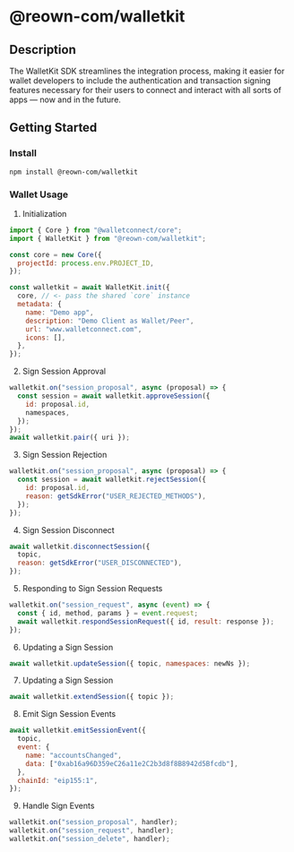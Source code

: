 # @reown-com/walletkit

## Description

The WalletKit SDK streamlines the integration process, making it easier for wallet developers to include the authentication and transaction signing features necessary for their users to connect and interact with all sorts of apps — now and in the future.

## Getting Started

### Install

```
npm install @reown-com/walletkit
```

### Wallet Usage

1. Initialization

```javascript
import { Core } from "@walletconnect/core";
import { WalletKit } from "@reown-com/walletkit";

const core = new Core({
  projectId: process.env.PROJECT_ID,
});

const walletkit = await WalletKit.init({
  core, // <- pass the shared `core` instance
  metadata: {
    name: "Demo app",
    description: "Demo Client as Wallet/Peer",
    url: "www.walletconnect.com",
    icons: [],
  },
});
```

2. Sign Session Approval

```javascript
walletkit.on("session_proposal", async (proposal) => {
  const session = await walletkit.approveSession({
    id: proposal.id,
    namespaces,
  });
});
await walletkit.pair({ uri });
```

3. Sign Session Rejection

```javascript
walletkit.on("session_proposal", async (proposal) => {
  const session = await walletkit.rejectSession({
    id: proposal.id,
    reason: getSdkError("USER_REJECTED_METHODS"),
  });
});
```

4. Sign Session Disconnect

```javascript
await walletkit.disconnectSession({
  topic,
  reason: getSdkError("USER_DISCONNECTED"),
});
```

5. Responding to Sign Session Requests

```javascript
walletkit.on("session_request", async (event) => {
  const { id, method, params } = event.request;
  await walletkit.respondSessionRequest({ id, result: response });
});
```

6. Updating a Sign Session

```javascript
await walletkit.updateSession({ topic, namespaces: newNs });
```

7. Updating a Sign Session

```javascript
await walletkit.extendSession({ topic });
```

8. Emit Sign Session Events

```javascript
await walletkit.emitSessionEvent({
  topic,
  event: {
    name: "accountsChanged",
    data: ["0xab16a96D359eC26a11e2C2b3d8f8B8942d5Bfcdb"],
  },
  chainId: "eip155:1",
});
```

9. Handle Sign Events

```javascript
walletkit.on("session_proposal", handler);
walletkit.on("session_request", handler);
walletkit.on("session_delete", handler);
```
